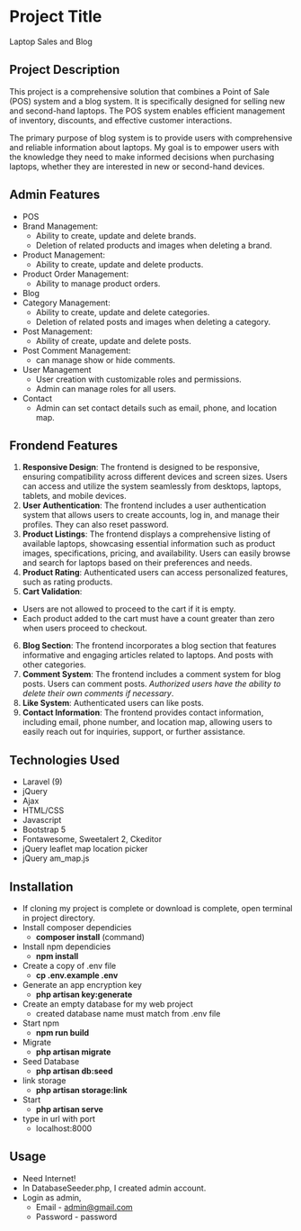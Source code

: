 
# Project Title

Laptop Sales and Blog

## Project Description

This project is a comprehensive solution that combines a Point of Sale (POS) system and a blog system. It is specifically designed for selling new and second-hand laptops. The POS system enables efficient management of inventory, discounts, and effective customer interactions.

The primary purpose of blog system is to provide users with comprehensive and reliable information about laptops. My goal is to empower users with the knowledge they need to make informed decisions when purchasing laptops, whether they are interested in new or second-hand devices.

## Admin Features

- POS
- Brand Management:
  - Ability to create, update and delete brands.
  - Deletion of related products and images when deleting a brand.
- Product Management:
  - Ability to create, update and delete products.
- Product Order Management:
  - Ability to manage product orders.
- Blog
- Category Management:
  - Ability to create, update and delete categories.
  - Deletion of related posts and images when deleting a category. 
- Post Management:
  - Ability of create, update and delete posts.
- Post Comment Management:
  - can manage show or hide comments.
- User Management                                 
  - User creation with customizable roles and permissions.
  - Admin can manage roles for all users.
- Contact 
  - Admin can set contact details such as email, phone, and location map.

## Frondend Features

1. **Responsive Design**: The frontend is designed to be responsive, ensuring compatibility across different devices and screen sizes. Users can access and utilize the system seamlessly from desktops, laptops, tablets, and mobile devices.
2. **User Authentication**: The frontend includes a user authentication system that allows users to create accounts, log in, and manage their profiles. They can also reset password.
3. **Product Listings**: The frontend displays a comprehensive listing of available laptops, showcasing essential information such as product images, specifications, pricing, and availability. Users can easily browse and search for laptops based on their preferences and needs.
4. **Product Rating**: Authenticated users can access personalized features, such as rating products.
5. **Cart Validation**: 
  - Users are not allowed to proceed to the cart if it is empty.
  - Each product added to the cart must have a count greater than zero when users proceed to checkout. 
6. **Blog Section**:  The frontend incorporates a blog section that features informative and engaging articles related to laptops. And posts with other categories.
7. **Comment System**: The frontend includes a comment system for blog posts. Users can comment posts. *Authorized users have the ability to delete their own comments if necessary*.
8. **Like System**: Authenticated users can like posts.
9. **Contact Information**: The frontend provides contact information, including email, phone number, and location map, allowing users to easily reach out for inquiries, support, or further assistance.


## Technologies Used 

- Laravel (9)
- jQuery 
- Ajax
- HTML/CSS
- Javascript
- Bootstrap 5
- Fontawesome, Sweetalert 2, Ckeditor
- jQuery leaflet map location picker
- jQuery am_map.js

## Installation

- If cloning my project is complete or download is complete, open terminal in project directory.
- Install composer dependicies
  - **composer install** (command)
- Install npm dependicies
  - **npm install**
- Create a copy of .env file
  - **cp .env.example .env**
- Generate an app encryption key
  - **php artisan key:generate**
- Create an empty database for my web project
  - created database name must match from .env file
- Start npm 
  - **npm run build**
- Migrate
  - **php artisan migrate**
- Seed Database
  - **php artisan db:seed**
- link storage
  - **php artisan storage:link**
- Start 
  - **php artisan serve**
- type in url with port 
  - localhost:8000

## Usage

- Need Internet!
- In DatabaseSeeder.php, I created admin account.
- Login as admin,
  - Email - admin@gmail.com
  - Password - password

